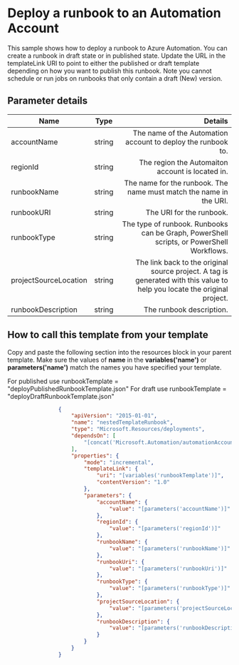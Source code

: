 # Deploy a runbook to an Automation Account

This sample shows how to deploy a runbook to Azure Automation.   You can create a runbook in draft state or in published state.   Update the URL in the templateLink URI to point to either the published or draft template depending on how
you want to publish this runbook.  Note you cannot schedule or run jobs on runbooks that only contain a draft (New) version.  


## Parameter details 

| Name          			| Type          | Details 																													|
| ------------- 			|:-------------:| ---------------------------------------------------------------------------------:										|
| accountName   			| string 		| The name of the Automation account to deploy the runbook to. 																|
| regionId					| string 		| The region the Automaiton account is located in. 																			|
| runbookName   			| string 		| The name for the runbook. The name must match the name in the URI. 														|
| runbookURI   				| string 		| The URI for the runbook. 																									|
| runbookType				| string      	| The type of runbook.  Runbooks can be Graph, PowerShell scripts, or PowerShell Workflows.									|
| projectSourceLocation	 	| string	    | The link back to the original source project.  A tag is generated with this value to help you locate the original project.|
| runbookDescription		| string	    | The runbook description.																									|

## How to call this template from your template

Copy and paste the following section into the resources block in your parent template.  Make sure the values of **name** in the **variables('name')** or **parameters('name')** match the names you have specified your template.  

For published use runbookTemplate = "deployPublishedRunbookTemplate.json"
For draft use runbookTemplate = "deployDraftRunbookTemplate.json"


```json
                {
                    "apiVersion": "2015-01-01",
                    "name": "nestedTemplateRunbook",
                    "type": "Microsoft.Resources/deployments",
                    "dependsOn": [
                        "[concat('Microsoft.Automation/automationAccounts/', parameters('accountName'))]"
                    ],
                    "properties": {
                        "mode": "incremental",
                        "templateLink": {
                            "uri": "[variables('runbookTemplate')]",
                            "contentVersion": "1.0"
                        },
                        "parameters": {
                            "accountName": {
                                "value": "[parameters('accountName')]"
                            },
							"regionId": {
                                "value": "[parameters('regionId')]"
                            },
                            "runbookName": {
                                "value": "[parameters('runbookName')]"
                            },
							"runbookUri": {
                                "value": "[parameters('runbookUri')]"
                            },                            
							"runbookType": {
                                "value": "[parameters('runbookType')]"
                            },
							"projectSourceLocation": {
                                "value": "[parameters('projectSourceLocation')]"
                            },
							"runbookDescription": {
                                "value": "[parameters('runbookDescription')]"
                            }
                        }
                    }
                }

```